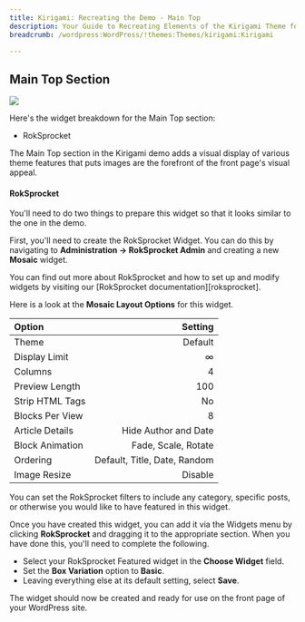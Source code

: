 ```yaml
---
title: Kirigami: Recreating the Demo - Main Top
description: Your Guide to Recreating Elements of the Kirigami Theme for WordPress
breadcrumb: /wordpress:WordPress/!themes:Themes/kirigami:Kirigami

---
```


Main Top Section
-----
![][demo1]

Here's the widget breakdown for the Main Top section:

* RokSprocket

The Main Top section in the Kirigami demo adds a visual display of various theme features that puts images are the forefront of the front page's visual appeal.

#### RokSprocket
You'll need to do two things to prepare this widget so that it looks similar to the one in the demo.

First, you'll need to create the RokSprocket Widget. You can do this by navigating to **Administration -> RokSprocket Admin** and creating a new **Mosaic** widget. 

You can find out more about RokSprocket and how to set up and modify widgets by visiting our [RokSprocket documentation][roksprocket].

Here is a look at the **Mosaic Layout Options** for this widget.

| Option          |                      Setting |  
| :-------------- | ---------------------------: |  
| Theme           |                      Default |  
| Display Limit   |                            ∞ |  
| Columns         |                            4 |  
| Preview Length  |                          100 |  
| Strip HTML Tags |                           No |  
| Blocks Per View |                            8 |  
| Article Details |         Hide Author and Date |  
| Block Animation |          Fade, Scale, Rotate |  
| Ordering        | Default, Title, Date, Random |  
| Image Resize    |                      Disable |  

You can set the RokSprocket filters to include any category, specific posts, or otherwise you would like to have featured in this widget.

Once you have created this widget, you can add it via the Widgets menu by clicking **RokSprocket** and dragging it to the appropriate section. When you have done this, you'll need to complete the following.

* Select your RokSprocket Featured widget in the **Choose Widget** field.
* Set the **Box Variation** option to **Basic**.
* Leaving everything else at its default setting, select **Save**.

The widget should now be created and ready for use on the front page of your WordPress site.

[demo1]: assets/wp_kirigami_demo_4.jpeg